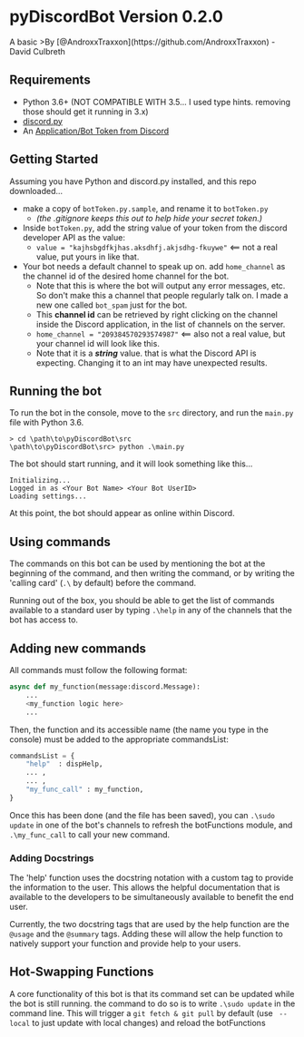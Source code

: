 # pyDiscordBot Version 0.2.0


<ci coming soon>
A basic 
 >By [@AndroxxTraxxon](https://github.com/AndroxxTraxxon) - David Culbreth

## Requirements
 - Python 3.6+ (NOT COMPATIBLE WITH 3.5... I used type hints. removing those should get it running in 3.x)
 - [discord.py](https://github.com/Rapptz/discord.py)
 - An [Application/Bot Token from Discord](https://discordapp.com/developers/docs/intro)


## Getting Started
Assuming you have Python and discord.py installed, and this repo downloaded... 
 - make a copy of `botToken.py.sample`, and rename it to `botToken.py` 
   - *(the .gitignore keeps this out to help hide your secret token.)*
 - Inside `botToken.py`, add the string value of your token from the discord developer API as the value:
   - `value = "kajhsbgdfkjhas.aksdhfj.akjsdhg-fkuywe"` <== not a real value, put yours in like that.
 - Your bot needs a default channel to speak up on. add `home_channel` as the channel id of the desired home channel for the bot.
   - Note that this is where the bot will output any error messages, etc. 
     So don't make this a channel that people regularly talk on. I made a new one called `bot_spam` just for the bot.
   - This **channel id** can be retrieved by right clicking on the channel inside the Discord application,
     in the list of channels on the server.
   - `home_channel = "209384570293574987"` <== also not a real value, but your channel id will look like this.
   - Note that it is a ***string*** value. that is what the Discord API is expecting. Changing it to an int may have unexpected results.
     
## Running the bot
To run the bot in the console, move to the `src` directory, and run the `main.py` file with Python 3.6.


```console
> cd \path\to\pyDiscordBot\src
\path\to\pyDiscordBot\src> python .\main.py
```
The bot should start running, and it will look something like this...
```
Initializing...
Logged in as <Your Bot Name> <Your Bot UserID>
Loading settings...
```
At this point, the bot should appear as online within Discord. 

## Using commands
The commands on this bot can be used by mentioning the bot at the beginning of the command,
and then writing the command, or by writing the 'calling card' (`.\` by default) before the command.

Running out of the box, you should be able to get the list of commands available to a standard user by typing `.\help` in any of the channels that the bot has access to.
## Adding new commands
All commands must follow the following format:
```python
async def my_function(message:discord.Message):
    ...
    <my_function logic here>
    ...
```
Then, the function and its accessible name (the name you type in the console) must be added to the appropriate commandsList:
```python
commandsList = {
    "help"  : dispHelp,
    ... ,
    ... ,
    "my_func_call" : my_function,
}
```
Once this has been done (and the file has been saved), you can `.\sudo update` in one of the bot's channels to refresh the botFunctions module, and `.\my_func_call` to call your new command.

### Adding Docstrings
The 'help' function uses the docstring notation with a custom tag to provide the information to the user. This allows the helpful documentation that is available to the developers to be simultaneously available to benefit the end user. 

Currently, the two docstring tags that are used by the help function are the `@usage` and the `@summary` tags. Adding these will allow the help function to natively support your function and provide help to your users.

## Hot-Swapping Functions
A core functionality of this bot is that its command set can be updated while the bot is still running. 
the command to do so is to write `.\sudo update` in the command line. 
This will trigger a `git fetch & git pull` by default (use ` --local` to just update with local changes) and reload the botFunctions
